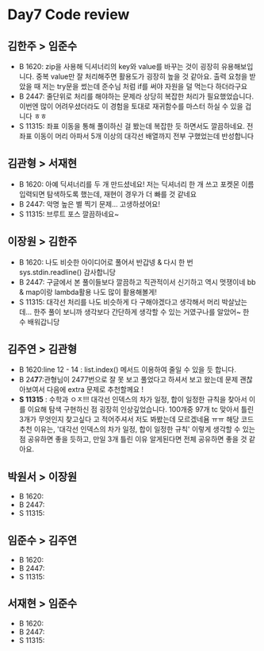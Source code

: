 # Day7 Code review

## 김한주 > 임준수
- B 1620: zip을 사용해 딕셔너리의 key와 value를 바꾸는 것이 굉장히 유용해보입니다. 중복 value만 잘 처리해주면 활용도가 굉장히 높을 것 같아요. 출력 요청을 받았을 때 저는 try문을 썼는데 준수님 처럼 if를 써야 자원을 덜 먹는다 하더라구요
- B 2447: 줄단위로 처리를 해야하는 문제라 상당히 복잡한 처리가 필요했었습니다. 이번엔 많이 어려우셨더라도 이 경험을 토대로 재귀함수를 마스터 하실 수 있을 겁니다 ㅎㅎ
- S 11315: 좌표 이동을 통해 풀이하신 걸 봤는데 복잡한 듯 하면서도 깔끔하네요. 전 좌표 이동이 머리 아파서 5개 이상의 대각선 배열까지 전부 구했었는데 반성합니다
## 김관형 > 서재현
- B 1620: 아예 딕셔너리를 두 개 만드셨네요! 저는 딕셔너리 한 개 쓰고 포켓몬 이름 입력되면 탐색하도록 했는데, 재현이 경우가 더 빠를 것 같네요
- B 2447: 악명 높은 별 찍기 문제... 고생하셨어요!
- S 11315: 브루트 포스 깔끔하네요~
## 이장원 > 김한주
- B 1620: 나도 비슷한 아이디어로 풀어서 반갑넹 & 다시 한 번 sys.stdin.readline() 감사합니당
- B 2447: 구글에서 본 풀이들보다 깔끔하고 직관적이서 신기하고 역시 멋쟁이네 bb & map이랑 lambda활용 나도 많이 활용해볼게!
- S 11315: 대각선 처리를 나도 비슷하게 다 구해야겠다고 생각해서 머리 박살났는데... 한주 풀이 보니까 생각보다 간단하게 생각할 수 있는 거였구나를 알았어~ 한 수 배워갑니당
## 김주연 > 김관형
- B 1620:line 12 - 14 : list.index() 메서드 이용하여 줄일 수 있을 듯 합니다. 
- B 24**7**7:관형님이 2477번으로 잘 못 보고 풀었다고 하셔서 보고 왔는데 문제 괜찮아보여서 다음에 extra 문제로 추천할께요 !
- **S 11315** : 수학과 ㅇㅈ!!! 대각선 인덱스의 차가 일정, 합이 일정한 규칙을 찾아서 이를 이요해 탐색 구현하신 점 굉장히 인상깊었습니다. 100개중 97개 tc 맞아서 틀린 3개가 무엇인지 찾고싶다 고 적어주셔서 저도 봐봤는데 모르겠네욤 ㅠㅠ 
해당 코드 추천 이유는, '대각선 인덱스의 차가 일정, 합이 일정한 규칙' 이렇게 생각할 수 있는 점 공유하면 좋을 듯하고, 만일 3개 틀린 이유 알게된다면 전체 공유하면 좋을 것 같아요.
## 박원서 > 이장원
- B 1620:
- B 2447:
- S 11315:
## 임준수 > 김주연
- B 1620:
- B 2447:
- S 11315:
## 서재현 > 임준수
- B 1620:
- B 2447:
- S 11315:
